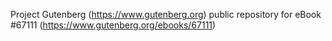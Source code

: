 Project Gutenberg (https://www.gutenberg.org) public repository for
eBook #67111 (https://www.gutenberg.org/ebooks/67111)
